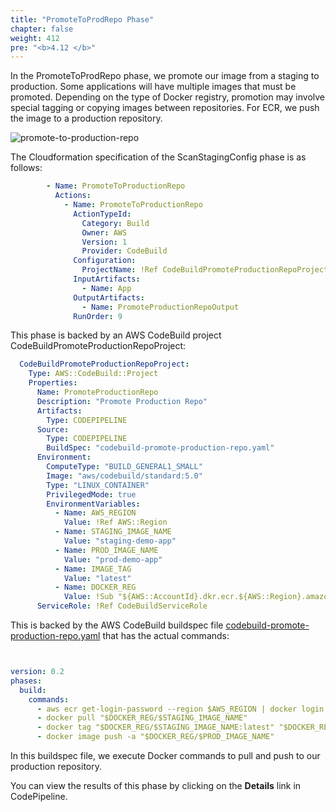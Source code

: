 ```yaml
---
title: "PromoteToProdRepo Phase"
chapter: false
weight: 412
pre: "<b>4.12 </b>"
---
```


In the PromoteToProdRepo phase, we promote our image from a staging to production. Some applications will have multiple images that must be promoted.
Depending on the type of Docker registry, promotion may involve special tagging or copying images between repositories. For ECR, we push the image
to a production repository.

![promote-to-production-repo](/images/promote-to-production-repo.png)

The Cloudformation specification of the ScanStagingConfig phase is as follows:
```yaml
        - Name: PromoteToProductionRepo
          Actions:
            - Name: PromoteToProductionRepo
              ActionTypeId:
                Category: Build
                Owner: AWS
                Version: 1
                Provider: CodeBuild
              Configuration:
                ProjectName: !Ref CodeBuildPromoteProductionRepoProject
              InputArtifacts:
                - Name: App
              OutputArtifacts:
                - Name: PromoteProductionRepoOutput
              RunOrder: 9
```

This phase is backed by an AWS CodeBuild project CodeBuildPromoteProductionRepoProject:

```yaml
  CodeBuildPromoteProductionRepoProject:
    Type: AWS::CodeBuild::Project
    Properties:
      Name: PromoteProductionRepo
      Description: "Promote Production Repo"
      Artifacts:
        Type: CODEPIPELINE
      Source:
        Type: CODEPIPELINE
        BuildSpec: "codebuild-promote-production-repo.yaml"
      Environment:
        ComputeType: "BUILD_GENERAL1_SMALL"
        Image: "aws/codebuild/standard:5.0"
        Type: "LINUX_CONTAINER"
        PrivilegedMode: true
        EnvironmentVariables:
          - Name: AWS_REGION
            Value: !Ref AWS::Region
          - Name: STAGING_IMAGE_NAME
            Value: "staging-demo-app"
          - Name: PROD_IMAGE_NAME
            Value: "prod-demo-app"
          - Name: IMAGE_TAG
            Value: "latest"
          - Name: DOCKER_REG
            Value: !Sub "${AWS::AccountId}.dkr.ecr.${AWS::Region}.amazonaws.com"
      ServiceRole: !Ref CodeBuildServiceRole
```

This is backed by the AWS CodeBuild buildspec file [codebuild-promote-production-repo.yaml](https://github.com/lacework-alliances/aws-immersion-day-code/blob/master/app/codebuild-promote-production-repo.yaml) that has the actual commands:

```yaml


version: 0.2
phases:
  build:
    commands:
      - aws ecr get-login-password --region $AWS_REGION | docker login --username AWS --password-stdin $DOCKER_REG
      - docker pull "$DOCKER_REG/$STAGING_IMAGE_NAME"
      - docker tag "$DOCKER_REG/$STAGING_IMAGE_NAME:latest" "$DOCKER_REG/$PROD_IMAGE_NAME:latest"
      - docker image push -a "$DOCKER_REG/$PROD_IMAGE_NAME"
```

In this buildspec file, we execute Docker commands to pull and push to our production repository.

You can view the results of this phase by clicking on the **Details** link in CodePipeline.